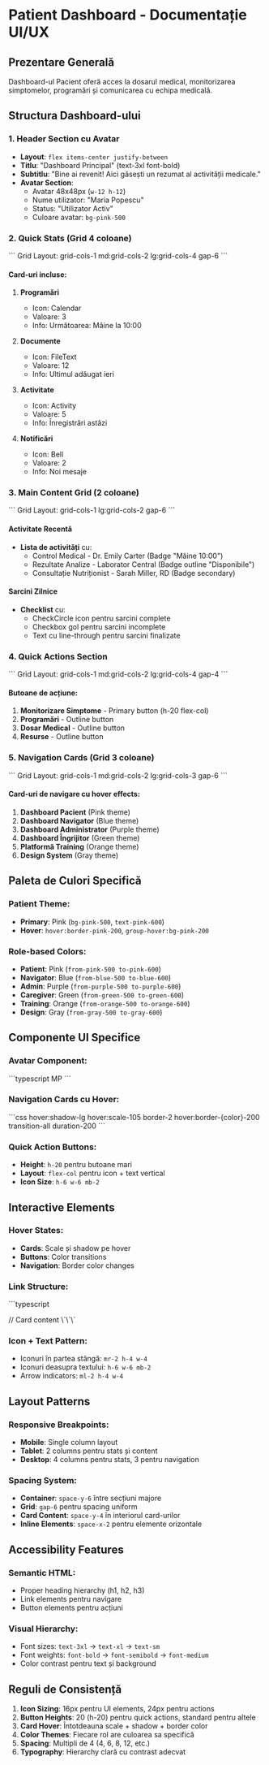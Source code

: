 # Patient Dashboard - Documentație UI/UX

## Prezentare Generală
Dashboard-ul Pacient oferă acces la dosarul medical, monitorizarea simptomelor, programări și comunicarea cu echipa medicală.

## Structura Dashboard-ului

### 1. Header Section cu Avatar
- **Layout**: `flex items-center justify-between`
- **Titlu**: "Dashboard Principal" (text-3xl font-bold)
- **Subtitlu**: "Bine ai revenit! Aici găsești un rezumat al activității medicale."
- **Avatar Section**:
  - Avatar 48x48px (`w-12 h-12`)
  - Nume utilizator: "Maria Popescu"
  - Status: "Utilizator Activ"
  - Culoare avatar: `bg-pink-500`

### 2. Quick Stats (Grid 4 coloane)
\`\`\`
Grid Layout: grid-cols-1 md:grid-cols-2 lg:grid-cols-4 gap-6
\`\`\`

#### Card-uri incluse:
1. **Programări**
   - Icon: Calendar
   - Valoare: 3
   - Info: Următoarea: Mâine la 10:00

2. **Documente**
   - Icon: FileText
   - Valoare: 12
   - Info: Ultimul adăugat ieri

3. **Activitate**
   - Icon: Activity
   - Valoare: 5
   - Info: Înregistrări astăzi

4. **Notificări**
   - Icon: Bell
   - Valoare: 2
   - Info: Noi mesaje

### 3. Main Content Grid (2 coloane)
\`\`\`
Grid Layout: grid-cols-1 lg:grid-cols-2 gap-6
\`\`\`

#### Activitate Recentă
- **Lista de activități** cu:
  - Control Medical - Dr. Emily Carter (Badge "Mâine 10:00")
  - Rezultate Analize - Laborator Central (Badge outline "Disponibile")
  - Consultație Nutriționist - Sarah Miller, RD (Badge secondary)

#### Sarcini Zilnice
- **Checklist** cu:
  - CheckCircle icon pentru sarcini complete
  - Checkbox gol pentru sarcini incomplete
  - Text cu line-through pentru sarcini finalizate

### 4. Quick Actions Section
\`\`\`
Grid Layout: grid-cols-1 md:grid-cols-2 lg:grid-cols-4 gap-4
\`\`\`

#### Butoane de acțiune:
1. **Monitorizare Simptome** - Primary button (h-20 flex-col)
2. **Programări** - Outline button
3. **Dosar Medical** - Outline button
4. **Resurse** - Outline button

### 5. Navigation Cards (Grid 3 coloane)
\`\`\`
Grid Layout: grid-cols-1 md:grid-cols-2 lg:grid-cols-3 gap-6
\`\`\`

#### Card-uri de navigare cu hover effects:
1. **Dashboard Pacient** (Pink theme)
2. **Dashboard Navigator** (Blue theme)
3. **Dashboard Administrator** (Purple theme)
4. **Dashboard Îngrijitor** (Green theme)
5. **Platformă Training** (Orange theme)
6. **Design System** (Gray theme)

## Paleta de Culori Specifică

### Patient Theme:
- **Primary**: Pink (`bg-pink-500`, `text-pink-600`)
- **Hover**: `hover:border-pink-200`, `group-hover:bg-pink-200`

### Role-based Colors:
- **Patient**: Pink (`from-pink-500 to-pink-600`)
- **Navigator**: Blue (`from-blue-500 to-blue-600`)
- **Admin**: Purple (`from-purple-500 to-purple-600`)
- **Caregiver**: Green (`from-green-500 to-green-600`)
- **Training**: Orange (`from-orange-500 to-orange-600`)
- **Design**: Gray (`from-gray-500 to-gray-600`)

## Componente UI Specifice

### Avatar Component:
\`\`\`typescript
<Avatar className="w-12 h-12">
  <AvatarImage src="/placeholder-user.jpg" />
  <AvatarFallback className="bg-pink-500">MP</AvatarFallback>
</Avatar>
\`\`\`

### Navigation Cards cu Hover:
\`\`\`css
hover:shadow-lg hover:scale-105 border-2 hover:border-{color}-200
transition-all duration-200
\`\`\`

### Quick Action Buttons:
- **Height**: `h-20` pentru butoane mari
- **Layout**: `flex-col` pentru icon + text vertical
- **Icon Size**: `h-6 w-6 mb-2`

## Interactive Elements

### Hover States:
- **Cards**: Scale și shadow pe hover
- **Buttons**: Color transitions
- **Navigation**: Border color changes

### Link Structure:
\`\`\`typescript
<Link href="/patient" className="group">
  <Card className="hover:shadow-lg hover:scale-105">
    // Card content
  </Card>
</Link>
\`\`\`

### Icon + Text Pattern:
- Iconuri în partea stângă: `mr-2 h-4 w-4`
- Iconuri deasupra textului: `h-6 w-6 mb-2`
- Arrow indicators: `ml-2 h-4 w-4`

## Layout Patterns

### Responsive Breakpoints:
- **Mobile**: Single column layout
- **Tablet**: 2 columns pentru stats și content
- **Desktop**: 4 columns pentru stats, 3 pentru navigation

### Spacing System:
- **Container**: `space-y-6` între secțiuni majore
- **Grid**: `gap-6` pentru spacing uniform
- **Card Content**: `space-y-4` în interiorul card-urilor
- **Inline Elements**: `space-x-2` pentru elemente orizontale

## Accessibility Features

### Semantic HTML:
- Proper heading hierarchy (h1, h2, h3)
- Link elements pentru navigare
- Button elements pentru acțiuni

### Visual Hierarchy:
- Font sizes: `text-3xl` → `text-xl` → `text-sm`
- Font weights: `font-bold` → `font-semibold` → `font-medium`
- Color contrast pentru text și background

## Reguli de Consistență

1. **Icon Sizing**: 16px pentru UI elements, 24px pentru actions
2. **Button Heights**: 20 (h-20) pentru quick actions, standard pentru altele
3. **Card Hover**: Întotdeauna scale + shadow + border color
4. **Color Themes**: Fiecare rol are culoarea sa specifică
5. **Spacing**: Multipli de 4 (4, 6, 8, 12, etc.)
6. **Typography**: Hierarchy clară cu contrast adecvat
